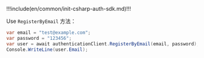 !!!include(en/common/init-csharp-auth-sdk.md)!!!

Use `RegisterByEmail` 方法：

```csharp
var email = "test@example.com";
var password = "123456";
var user = await authenticationClient.RegisterByEmail(email, password);
Console.WriteLine(user.Email);
```
